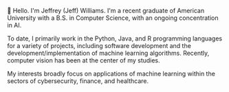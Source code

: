 👋 Hello. I'm Jeffrey (Jeff) Williams.
I'm a recent graduate of American University with a B.S. in Computer Science, with an ongoing concentration in AI. 

To date, I primarily work in the Python, Java, and R programming languages for a variety of projects, including software development and the development/implementation of machine learning algorithms. Recently, computer vision has been at the center of my studies.

My interests broadly focus on applications of machine learning within the sectors of cybersecurity, finance, and healthcare.
